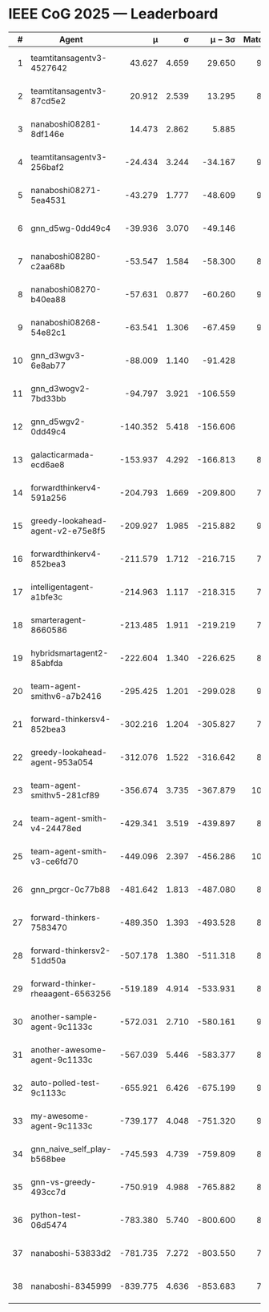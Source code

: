 # IEEE CoG 2025 — Leaderboard

| # | Agent | μ | σ | μ − 3σ | Matches | Updated |
|---:|---|---:|---:|---:|---:|---|
| 1 | teamtitansagentv3-4527642 | 43.627 | 4.659 | 29.650 | 9756 | 2025-08-31 04:50 |
| 2 | teamtitansagentv3-87cd5e2 | 20.912 | 2.539 | 13.295 | 8838 | 2025-08-31 04:50 |
| 3 | nanaboshi08281-8df146e | 14.473 | 2.862 | 5.885 | 376 | 2025-08-31 04:50 |
| 4 | teamtitansagentv3-256baf2 | -24.434 | 3.244 | -34.167 | 9634 | 2025-08-31 04:50 |
| 5 | nanaboshi08271-5ea4531 | -43.279 | 1.777 | -48.609 | 9598 | 2025-08-31 04:50 |
| 6 | gnn_d5wg-0dd49c4 | -39.936 | 3.070 | -49.146 | 200 | 2025-08-31 04:50 |
| 7 | nanaboshi08280-c2aa68b | -53.547 | 1.584 | -58.300 | 8938 | 2025-08-31 04:50 |
| 8 | nanaboshi08270-b40ea88 | -57.631 | 0.877 | -60.260 | 9460 | 2025-08-31 04:50 |
| 9 | nanaboshi08268-54e82c1 | -63.541 | 1.306 | -67.459 | 9220 | 2025-08-31 04:50 |
| 10 | gnn_d3wgv3-6e8ab77 | -88.009 | 1.140 | -91.428 | 258 | 2025-08-31 04:50 |
| 11 | gnn_d3wogv2-7bd33bb | -94.797 | 3.921 | -106.559 | 414 | 2025-08-31 04:50 |
| 12 | gnn_d5wgv2-0dd49c4 | -140.352 | 5.418 | -156.606 | 306 | 2025-08-31 04:50 |
| 13 | galacticarmada-ecd6ae8 | -153.937 | 4.292 | -166.813 | 8920 | 2025-08-31 04:50 |
| 14 | forwardthinkerv4-591a256 | -204.793 | 1.669 | -209.800 | 7892 | 2025-08-31 04:50 |
| 15 | greedy-lookahead-agent-v2-e75e8f5 | -209.927 | 1.985 | -215.882 | 9690 | 2025-08-31 04:50 |
| 16 | forwardthinkerv4-852bea3 | -211.579 | 1.712 | -216.715 | 7739 | 2025-08-31 04:50 |
| 17 | intelligentagent-a1bfe3c | -214.963 | 1.117 | -218.315 | 7955 | 2025-08-31 04:50 |
| 18 | smarteragent-8660586 | -213.485 | 1.911 | -219.219 | 7773 | 2025-08-31 04:50 |
| 19 | hybridsmartagent2-85abfda | -222.604 | 1.340 | -226.625 | 8228 | 2025-08-31 04:50 |
| 20 | team-agent-smithv6-a7b2416 | -295.425 | 1.201 | -299.028 | 9880 | 2025-08-31 04:50 |
| 21 | forward-thinkersv4-852bea3 | -302.216 | 1.204 | -305.827 | 7655 | 2025-08-31 04:50 |
| 22 | greedy-lookahead-agent-953a054 | -312.076 | 1.522 | -316.642 | 8718 | 2025-08-31 04:50 |
| 23 | team-agent-smithv5-281cf89 | -356.674 | 3.735 | -367.879 | 10180 | 2025-08-31 04:50 |
| 24 | team-agent-smith-v4-24478ed | -429.341 | 3.519 | -439.897 | 8838 | 2025-08-31 04:50 |
| 25 | team-agent-smith-v3-ce6fd70 | -449.096 | 2.397 | -456.286 | 10558 | 2025-08-31 04:50 |
| 26 | gnn_prgcr-0c77b88 | -481.642 | 1.813 | -487.080 | 8710 | 2025-08-31 04:50 |
| 27 | forward-thinkers-7583470 | -489.350 | 1.393 | -493.528 | 8980 | 2025-08-31 04:50 |
| 28 | forward-thinkersv2-51dd50a | -507.178 | 1.380 | -511.318 | 8576 | 2025-08-31 04:50 |
| 29 | forward-thinker-rheaagent-6563256 | -519.189 | 4.914 | -533.931 | 8164 | 2025-08-31 04:50 |
| 30 | another-sample-agent-9c1133c | -572.031 | 2.710 | -580.161 | 9360 | 2025-08-31 04:50 |
| 31 | another-awesome-agent-9c1133c | -567.039 | 5.446 | -583.377 | 8940 | 2025-08-31 04:50 |
| 32 | auto-polled-test-9c1133c | -655.921 | 6.426 | -675.199 | 9460 | 2025-08-31 04:50 |
| 33 | my-awesome-agent-9c1133c | -739.177 | 4.048 | -751.320 | 9300 | 2025-08-31 04:50 |
| 34 | gnn_naive_self_play-b568bee | -745.593 | 4.739 | -759.809 | 8140 | 2025-08-31 04:50 |
| 35 | gnn-vs-greedy-493cc7d | -750.919 | 4.988 | -765.882 | 8340 | 2025-08-31 04:50 |
| 36 | python-test-06d5474 | -783.380 | 5.740 | -800.600 | 8000 | 2025-08-31 04:50 |
| 37 | nanaboshi-53833d2 | -781.735 | 7.272 | -803.550 | 7300 | 2025-08-31 04:50 |
| 38 | nanaboshi-8345999 | -839.775 | 4.636 | -853.683 | 7930 | 2025-08-31 04:50 |
